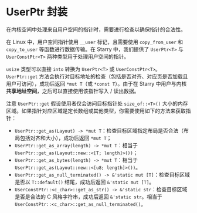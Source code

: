 # UserPtr 封装

在内核空间中处理来自用户空间的指针时，需要进行检查以确保指针的合法性。

在 Linux 中，用户空间指针使用 `__user` 标记，且需要使用 `copy_from_user` 和 `copy_to_user` 等函数进行数据传输。在 Starry 中，我们提供了 `UserPtr<T>` 与 `UserConstPtr<T>` 两种类型用于处理用户空间的指针。

`usize` 类型可以直接 `into` 转换为 `UserPtr<T>` 或 `UserConstPtr<T>`。`UserPtr::get` 方法会执行对目标地址的检查（包括是否对齐、对应页是否加载且用户可访问），成功后返回 `*mut T`（或 `*const T`）。由于在 Starry 中用户与内核 **共享地址空间**，之后可以直接使用该指针写入 / 读出数据。

注意 `UserPtr::get` 假设使用者仅会访问目标指针处 `size_of::<T>()` 大小的内存区域。如果指针对应区域是定长数组或其他类型，你需要使用如下的方法来获取指针：

- `UserPtr::get_as(Layout) -> *mut T`：检查目标区域指定布局是否合法（布局包括对齐和大小），成功后返回 `*mut T`；
- `UserPtr::get_as_array(length) -> *mut T`：相当于 `UserPtr::get_as(Layout::new::<[T; length]>())`；
- `UserPtr::get_as_bytes(length) -> *mut T`：相当于 `UserPtr::get_as(Layout::new::<[u8; length]>())`。
- `UserPtr::get_as_null_terminated() -> &'static mut [T]`：检查目标区域是否以 `T::default()` 结尾，成功后返回 `&'static mut [T]`。
- `UserConstPtr::<c_char>::get_as_str() -> &'static str`：检查目标区域是否是合法的 C 风格字符串，成功后返回 `&'static str`。相当于 `UserConstPtr::<c_char>::get_as_null_terminated()`。
